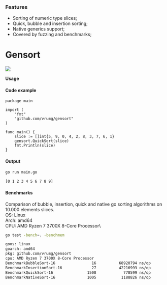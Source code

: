 ### Features

- Sorting of numeric type slices;
- Quick, bubble and insertion sorting;
- Native generics support;
- Covered by fuzzing and benchmarks;

# Gensort

![](https://img.icons8.com/ios/452/generic-sorting.png)


**Usage**
#### Code example
```golang
package main

import (
	"fmt"
	"github.com/vrumg/gensort"
)

func main() {
	slice := []int{5, 9, 0, 4, 2, 8, 3, 7, 6, 1}
	gensort.QuickSort(slice)
	fmt.Println(slice)
}

```

#### Output

```bash
go run main.go

[0 1 2 3 4 5 6 7 8 9]
```


#### Benchmarks
Comparison of bubble, insertion, quick and native go sorting algorithms on 10.000 elements slices.\
OS: Linux\
Arch: amd64\
CPU: AMD Ryzen 7 3700X 8-Core Processor\
```bash
go test -bench=. -benchmem

goos: linux
goarch: amd64
pkg: github.com/vrumg/gensort
cpu: AMD Ryzen 7 3700X 8-Core Processor
BenchmarkBubbleSort-16                16          68920794 ns/op          161920 B/op      10001 allocs/op
BenchmarkInsertionSort-16             27          42216993 ns/op          161920 B/op      10001 allocs/op
BenchmarkQuickSort-16               1508            778599 ns/op          161921 B/op      10001 allocs/op
BenchmarkNativeSort-16              1005           1188826 ns/op          161977 B/op      10003 allocs/op
```
